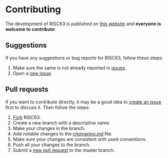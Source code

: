 # Contributing

The development of RISC63 is published on [this website](https://github.com/dominiksalvet/risc63) and **everyone is welcome to contribute**.

## Suggestions

If you have any suggestions or bug reports for RISC63, follow these steps:

1. Make sure the same is not already reported in [issues](https://github.com/dominiksalvet/risc63/issues).
2. Open a [new issue](https://github.com/dominiksalvet/risc63/issues/new/choose).

## Pull requests

If you want to contribute directly, it may be a good idea to [create an issue](https://github.com/dominiksalvet/risc63/issues/new/choose) first to discuss it. Then follow the steps:

1. [Fork](https://github.com/dominiksalvet/risc63/fork) RISC63.
2. Create a new branch with a descriptive name.
3. Make your changes in the branch.
4. Add notable changes to the [*changelog.md*](changelog.md) file.
5. Make sure your changes are consistent with used conventions.
6. Push all your changes to the branch.
7. Submit a [new pull request](https://github.com/dominiksalvet/risc63/pulls) to the master branch.
